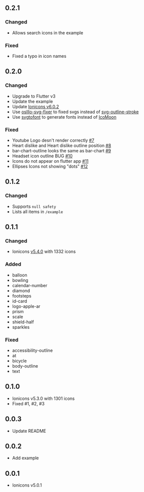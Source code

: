 ## 0.2.1

### Changed

- Allows search icons in the example

### Fixed

- Fixed a typo in icon names

## 0.2.0

### Changed

-   Upgrade to Flutter v3
-   Update the example
-   Update [Ionicons v6.0.2](https://github.com/ionic-team/ionicons/releases/tag/v6.0.2)
-   Use [oslllo-svg-fixer](https://www.npmjs.com/package/oslllo-svg-fixer) to fixed svgs instead of [svg-outline-stroke](https://www.npmjs.com/package/svg-outline-stroke)
-   Use [svgtofont](https://www.npmjs.com/package/svgtofont) to generate fonts instead of [IcoMoon](https://icomoon.io/)

### Fixed

-   Youtube Logo desn't render correctly [#7](https://github.com/ez-connect/flutter-ionicons/issues/7)
-   Heart dislike and Heart dislike outline position [#8](https://github.com/ez-connect/flutter-ionicons/issues/8)
-   bar-chart-outline looks the same as bar-chart [#9](https://github.com/ez-connect/flutter-ionicons/issues/9)
-   Headset icon outline BUG [#10](https://github.com/ez-connect/flutter-ionicons/issues/10)
-   Icons do not appear on flutter app [#11](https://github.com/ez-connect/flutter-ionicons/issues/11)
-   Ellipses Icons not showing "dots" [#12](https://github.com/ez-connect/flutter-ionicons/issues/12)

## 0.1.2

### Changed

-   Supports `null safety`
-   Lists all items in `/example`

## 0.1.1

### Changed

-   Ionicons [v5.4.0](https://github.com/ionic-team/ionicons/releases/tag/v5.4.0) with 1332 icons

### Added

-   balloon
-   bowling
-   calendar-number
-   diamond
-   footsteps
-   id-card
-   logo-apple-ar
-   prism
-   scale
-   shield-half
-   sparkles

### Fixed

-   accessibility-outline
-   at
-   bicycle
-   body-outline
-   text

## 0.1.0

-   Ionicons v5.3.0 with 1301 icons
-   Fixed #1, #2, #3

## 0.0.3

-   Update README

## 0.0.2

-   Add example

## 0.0.1

-   Ionicons v5.0.1
